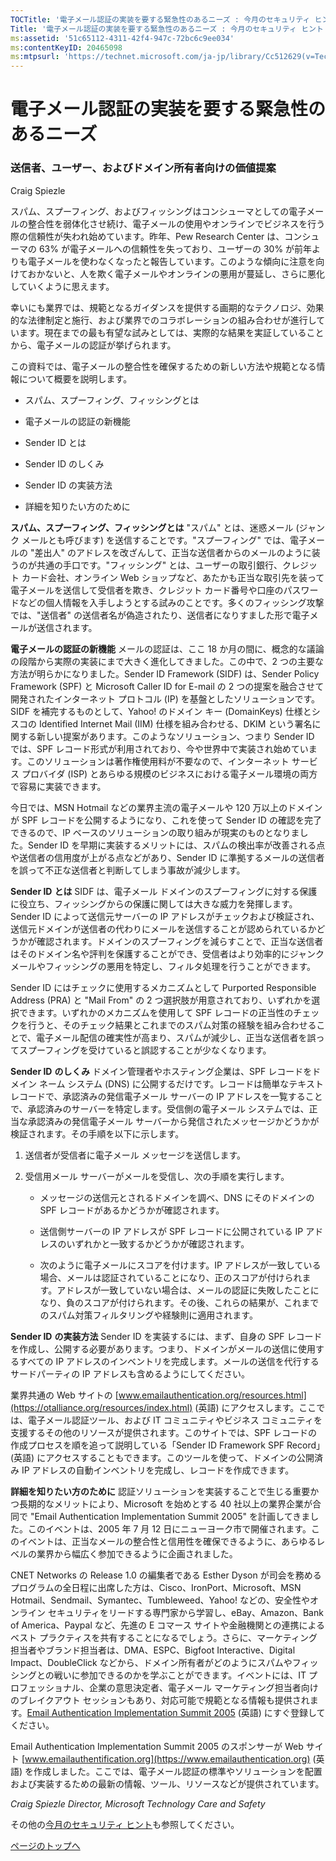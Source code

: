 ```yaml
---
TOCTitle: '電子メール認証の実装を要する緊急性のあるニーズ : 今月のセキュリティ ヒント - 2005 年 6 月'
Title: '電子メール認証の実装を要する緊急性のあるニーズ : 今月のセキュリティ ヒント - 2005 年 6 月'
ms:assetid: '51c65112-4311-42f4-947c-72bc6c9ee034'
ms:contentKeyID: 20465098
ms:mtpsurl: 'https://technet.microsoft.com/ja-jp/library/Cc512629(v=TechNet.10)'
---
```


電子メール認証の実装を要する緊急性のあるニーズ
==============================================

### 送信者、ユーザー、およびドメイン所有者向けの価値提案

Craig Spiezle

スパム、スプーフィング、およびフィッシングはコンシューマとしての電子メールの整合性を弱体化させ続け、電子メールの使用やオンラインでビジネスを行う際の信頼性が失われ始めています。昨年、Pew Research Center は、コンシューマの 63% が電子メールへの信頼性を失っており、ユーザーの 30% が前年よりも電子メールを使わなくなったと報告しています。このような傾向に注意を向けておかないと、人を欺く電子メールやオンラインの悪用が蔓延し、さらに悪化していくように思えます。

幸いにも業界では、規範となるガイダンスを提供する画期的なテクノロジ、効果的な法律制定と施行、および業界でのコラボレーションの組み合わせが進行しています。現在までの最も有望な試みとしては、実際的な結果を実証していることから、電子メールの認証が挙げられます。

この資料では、電子メールの整合性を確保するための新しい方法や規範となる情報について概要を説明します。

-   スパム、スプーフィング、フィッシングとは

-   電子メールの認証の新機能

-   Sender ID とは

-   Sender ID のしくみ

-   Sender ID の実装方法

-   詳細を知りたい方のために

**スパム、スプーフィング、フィッシングとは**
"スパム" とは、迷惑メール (ジャンク メールとも呼びます) を送信することです。"スプーフィング" では、電子メールの "差出人" のアドレスを改ざんして、正当な送信者からのメールのように装うのが共通の手口です。"フィッシング" とは、ユーザーの取引銀行、クレジット カード会社、オンライン Web ショップなど、あたかも正当な取引先を装って電子メールを送信して受信者を欺き、クレジット カード番号や口座のパスワードなどの個人情報を入手しようとする試みのことです。多くのフィッシング攻撃では、"送信者" の送信者名が偽造されたり、送信者になりすました形で電子メールが送信されます。

**電子メールの認証の新機能**
メールの認証は、ここ 18 か月の間に、概念的な議論の段階から実際の実装にまで大きく進化してきました。この中で、2 つの主要な方法が明らかになりました。Sender ID Framework (SIDF) は、Sender Policy Framework (SPF) と Microsoft Caller ID for E-mail の 2 つの提案を融合させて開発されたインターネット プロトコル (IP) を基盤としたソリューションです。SIDF を補完するものとして、Yahoo! のドメイン キー (DomainKeys) 仕様とシスコの Identified Internet Mail (IIM) 仕様を組み合わせる、DKIM という署名に関する新しい提案があります。このようなソリューション、つまり Sender ID では、SPF レコード形式が利用されており、今や世界中で実装され始めています。このソリューションは著作権使用料が不要なので、インターネット サービス プロバイダ (ISP) とあらゆる規模のビジネスにおける電子メール環境の両方で容易に実装できます。

今日では、MSN Hotmail などの業界主流の電子メールや 120 万以上のドメインが SPF レコードを公開するようになり、これを使って Sender ID の確認を完了できるので、IP ベースのソリューションの取り組みが現実のものとなりました。Sender ID を早期に実装するメリットには、スパムの検出率が改善される点や送信者の信用度が上がる点などがあり、Sender ID に準拠するメールの送信者を誤って不正な送信者と判断してしまう事故が減少します。

**Sender ID** **とは**
SIDF は、電子メール ドメインのスプーフィングに対する保護に役立ち、フィッシングからの保護に関しては大きな威力を発揮します。Sender ID によって送信元サーバーの IP アドレスがチェックおよび検証され、送信元ドメインが送信者の代わりにメールを送信することが認められているかどうかが確認されます。ドメインのスプーフィングを減らすことで、正当な送信者はそのドメイン名や評判を保護することができ、受信者はより効率的にジャンク メールやフィッシングの悪用を特定し、フィルタ処理を行うことができます。

Sender ID にはチェックに使用するメカニズムとして Purported Responsible Address (PRA) と "Mail From" の 2 つ選択肢が用意されており、いずれかを選択できます。いずれかのメカニズムを使用して SPF レコードの正当性のチェックを行うと、そのチェック結果とこれまでのスパム対策の経験を組み合わせることで、電子メール配信の確実性が高まり、スパムが減少し、正当な送信者を誤ってスプーフィングを受けていると誤認することが少なくなります。

**Sender ID** **のしくみ**
ドメイン管理者やホスティング企業は、SPF レコードをドメイン ネーム システム (DNS) に公開するだけです。レコードは簡単なテキスト レコードで、承認済みの発信電子メール サーバーの IP アドレスを一覧することで、承認済みのサーバーを特定します。受信側の電子メール システムでは、正当な承認済みの発信電子メール サーバーから発信されたメッセージかどうかが検証されます。その手順を以下に示します。

1.  送信者が受信者に電子メール メッセージを送信します。

2.  受信用メール サーバーがメールを受信し、次の手順を実行します。

    -   メッセージの送信元とされるドメインを調べ、DNS にそのドメインの SPF レコードがあるかどうかが確認されます。

    -   送信側サーバーの IP アドレスが SPF レコードに公開されている IP アドレスのいずれかと一致するかどうかが確認されます。

    -   次のように電子メールにスコアを付けます。IP アドレスが一致している場合、メールは認証されていることになり、正のスコアが付けられます。アドレスが一致していない場合は、メールの認証に失敗したことになり、負のスコアが付けられます。その後、これらの結果が、これまでのスパム対策フィルタリングや経験則に適用されます。

**Sender ID** **の実装方法**
Sender ID を実装するには、まず、自身の SPF レコードを作成し、公開する必要があります。つまり、ドメインがメールの送信に使用するすべての IP アドレスのインベントリを完成します。メールの送信を代行するサードパーティの IP アドレスも含めるようにしてください。

業界共通の Web サイトの [www.emailauthentication.org/resources.html](https://otalliance.org/resources/index.html) (英語) にアクセスします。ここでは、電子メール認証ツール、および IT コミュニティやビジネス コミュニティを支援するその他のリソースが提供されます。このサイトでは、SPF レコードの作成プロセスを順を追って説明している「Sender ID Framework SPF Record」 (英語) にアクセスすることもできます。このツールを使って、ドメインの公開済み IP アドレスの自動インベントリを完成し、レコードを作成できます。

**詳細を知りたい方のために**
認証ソリューションを実装することで生じる重要かつ長期的なメリットにより、Microsoft を始めとする 40 社以上の業界企業が合同で "Email Authentication Implementation Summit 2005" を計画してきました。このイベントは、2005 年 7 月 12 日にニューヨーク市で開催されます。このイベントは、正当なメールの整合性と信用性を確保できるように、あらゆるレベルの業界から幅広く参加できるように企画されました。

CNET Networks の Release 1.0 の編集者である Esther Dyson が司会を務めるプログラムの全日程に出席した方は、Cisco、IronPort、Microsoft、MSN Hotmail、Sendmail、Symantec、Tumbleweed、Yahoo! などの、安全性やオンライン セキュリティをリードする専門家から学習し、eBay、Amazon、Bank of America、Paypal など、先進の E コマース サイトや金融機関との連携によるベスト プラクティスを共有することになるでしょう。さらに、マーケティング担当者やブランド担当者は、DMA、ESPC、Bigfoot Interactive、Digital Impact、DoubleClick などから、ドメイン所有者がどのようにスパムやフィッシングとの戦いに参加できるのかを学ぶことができます。イベントには、IT プロフェッショナル、企業の意思決定者、電子メール マーケティング担当者向けのブレイクアウト セッションもあり、対応可能で規範となる情報も提供されます。[Email Authentication Implementation Summit 2005](https://www.emailauthentication.org/summit2005) (英語) にすぐ登録してください。

Email Authentication Implementation Summit 2005 のスポンサーが Web サイト [www.emailauthentification.org](https://www.emailauthentication.org) (英語) を作成しました。ここでは、電子メール認証の標準やソリューションを配置および実装するための最新の情報、ツール、リソースなどが提供されています。

*Craig Spiezle*
*Director, Microsoft Technology Care and Safety*

その他の[今月のセキュリティ ヒント](https://www.microsoft.com/japan/technet/community/columns/sectip/default.mspx)も参照してください。

[](#mainsection)[ページのトップへ](#mainsection)
